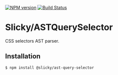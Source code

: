 [![NPM version](https://img.shields.io/npm/v/@slicky/ast-query-selector.svg?style=flat-square)](https://www.npmjs.com/package/@slicky/ast-query-selector)
[![Build Status](https://img.shields.io/travis/SlickyJS/ASTQuerySelector.svg?style=flat-square)](https://travis-ci.org/SlickyJS/ASTQuerySelector)

# Slicky/ASTQuerySelector

CSS selectors AST parser.

## Installation

```
$ npm install @slicky/ast-query-selector
```
